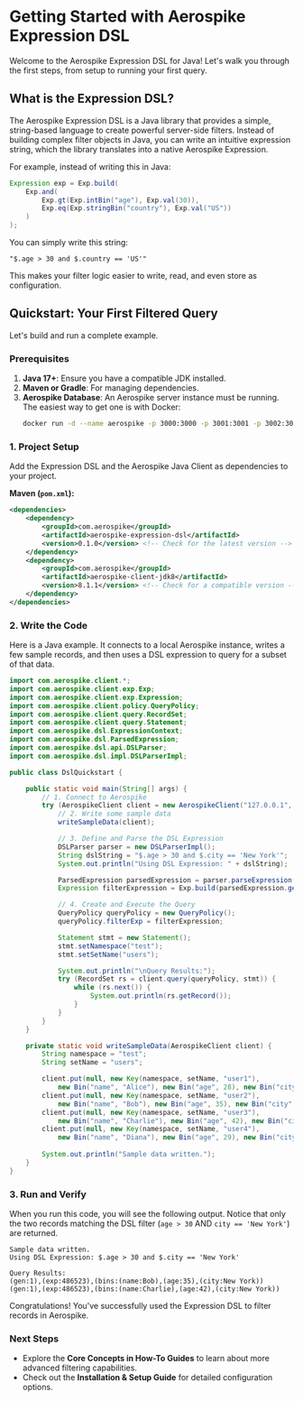 # Getting Started with Aerospike Expression DSL

Welcome to the Aerospike Expression DSL for Java! Let's walk you through the first steps, from setup to running your first query.

## What is the Expression DSL?

The Aerospike Expression DSL is a Java library that provides a simple, string-based language to create powerful server-side filters. Instead of building complex filter objects in Java, you can write an intuitive expression string, which the library translates into a native Aerospike Expression.

For example, instead of writing this in Java:

```java
Expression exp = Exp.build(
    Exp.and(
        Exp.gt(Exp.intBin("age"), Exp.val(30)),
        Exp.eq(Exp.stringBin("country"), Exp.val("US"))
    )
);
```

You can simply write this string:

```
"$.age > 30 and $.country == 'US'"
```

This makes your filter logic easier to write, read, and even store as configuration.

## Quickstart: Your First Filtered Query

Let's build and run a complete example.

### Prerequisites

1.  **Java 17+**: Ensure you have a compatible JDK installed.
2.  **Maven or Gradle**: For managing dependencies.
3.  **Aerospike Database**: An Aerospike server instance must be running. The easiest way to get one is with Docker:
    ```sh
    docker run -d --name aerospike -p 3000:3000 -p 3001:3001 -p 3002:3002 aerospike/aerospike-server-enterprise
    ```

### 1. Project Setup

Add the Expression DSL and the Aerospike Java Client as dependencies to your project.

**Maven (`pom.xml`):**
```xml
<dependencies>
    <dependency>
        <groupId>com.aerospike</groupId>
        <artifactId>aerospike-expression-dsl</artifactId>
        <version>0.1.0</version> <!-- Check for the latest version -->
    </dependency>
    <dependency>
        <groupId>com.aerospike</groupId>
        <artifactId>aerospike-client-jdk8</artifactId>
        <version>8.1.1</version> <!-- Check for a compatible version -->
    </dependency>
</dependencies>
```

### 2. Write the Code

Here is a Java example. It connects to a local Aerospike instance, writes a few sample records, and then uses a DSL expression to query for a subset of that data.

```java
import com.aerospike.client.*;
import com.aerospike.client.exp.Exp;
import com.aerospike.client.exp.Expression;
import com.aerospike.client.policy.QueryPolicy;
import com.aerospike.client.query.RecordSet;
import com.aerospike.client.query.Statement;
import com.aerospike.dsl.ExpressionContext;
import com.aerospike.dsl.ParsedExpression;
import com.aerospike.dsl.api.DSLParser;
import com.aerospike.dsl.impl.DSLParserImpl;

public class DslQuickstart {

    public static void main(String[] args) {
        // 1. Connect to Aerospike
        try (AerospikeClient client = new AerospikeClient("127.0.0.1", 3000)) {
            // 2. Write some sample data
            writeSampleData(client);

            // 3. Define and Parse the DSL Expression
            DSLParser parser = new DSLParserImpl();
            String dslString = "$.age > 30 and $.city == 'New York'";
            System.out.println("Using DSL Expression: " + dslString);

            ParsedExpression parsedExpression = parser.parseExpression(ExpressionContext.of(dslString));
            Expression filterExpression = Exp.build(parsedExpression.getResult().getExp());

            // 4. Create and Execute the Query
            QueryPolicy queryPolicy = new QueryPolicy();
            queryPolicy.filterExp = filterExpression;

            Statement stmt = new Statement();
            stmt.setNamespace("test");
            stmt.setSetName("users");

            System.out.println("\nQuery Results:");
            try (RecordSet rs = client.query(queryPolicy, stmt)) {
                while (rs.next()) {
                    System.out.println(rs.getRecord());
                }
            }
        }
    }

    private static void writeSampleData(AerospikeClient client) {
        String namespace = "test";
        String setName = "users";

        client.put(null, new Key(namespace, setName, "user1"),
            new Bin("name", "Alice"), new Bin("age", 28), new Bin("city", "San Francisco"));
        client.put(null, new Key(namespace, setName, "user2"),
            new Bin("name", "Bob"), new Bin("age", 35), new Bin("city", "New York"));
        client.put(null, new Key(namespace, setName, "user3"),
            new Bin("name", "Charlie"), new Bin("age", 42), new Bin("city", "New York"));
        client.put(null, new Key(namespace, setName, "user4"),
            new Bin("name", "Diana"), new Bin("age", 29), new Bin("city", "Chicago"));
            
        System.out.println("Sample data written.");
    }
}
```

### 3. Run and Verify

When you run this code, you will see the following output. Notice that only the two records matching the DSL filter (`age > 30` AND `city == 'New York'`) are returned.

```
Sample data written.
Using DSL Expression: $.age > 30 and $.city == 'New York'

Query Results:
(gen:1),(exp:486523),(bins:(name:Bob),(age:35),(city:New York))
(gen:1),(exp:486523),(bins:(name:Charlie),(age:42),(city:New York))
```

Congratulations! You've successfully used the Expression DSL to filter records in Aerospike.

### Next Steps

*   Explore the **Core Concepts in How-To Guides** to learn about more advanced filtering capabilities.
*   Check out the **Installation & Setup Guide** for detailed configuration options.
